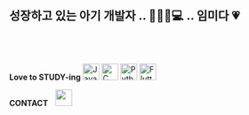 ## 성장하고 있는 아기 개발자 .. 🍼👶🏻💻 .. 임미다 💗
<br>
<br>

<span> **Love to STUDY-ing** 
<img width="30" src="https://user-images.githubusercontent.com/25181517/117201156-9a724800-adec-11eb-9a9d-3cd0f67da4bc.png" alt="Java" title="Java"/>
<img width="30" src="https://user-images.githubusercontent.com/25181517/192106070-46255bcf-65e6-4c6b-a296-bf8d0d8fb2a7.png" alt="C" title="C"/>
<img width="30" src="https://user-images.githubusercontent.com/25181517/183423507-c056a6f9-1ba8-4312-a350-19bcbc5a8697.png" alt="Python" title="Python"/>
<img width="30" src="https://user-images.githubusercontent.com/25181517/186150365-da1eccce-6201-487c-8649-45e9e99435fd.png" alt="Flutter" title="Flutter"/></span>

<span> **CONTACT** 
<a href="https://instagram.com/nununuejil.dev">
    <img 
        src="http://img.shields.io/badge/-Instagram-black?style=flat&logo=Instagram&link=https://www.instagram.com/nununuejil.dev/"
        style="height : 30; margin-left : 10px; margin-right : 10px;"/>
</a> </span>
